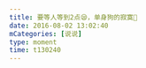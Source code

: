```yaml
---
title: 要等人等到2点😪，单身狗的寂寞🐶
date: 2016-08-02 13:02:40
mCategories: [说说]
type: moment
time: t130240
---
```


<div id="pics-20160802130240"></div>

<script src="/lib/moment/pics.js"></script>
<script>
var data = [
    {"link": "2016-08-02_000000.jpeg", "type": "shuoshuo"}
];
picsRender(data, "pics-20160802130240");
</script>
